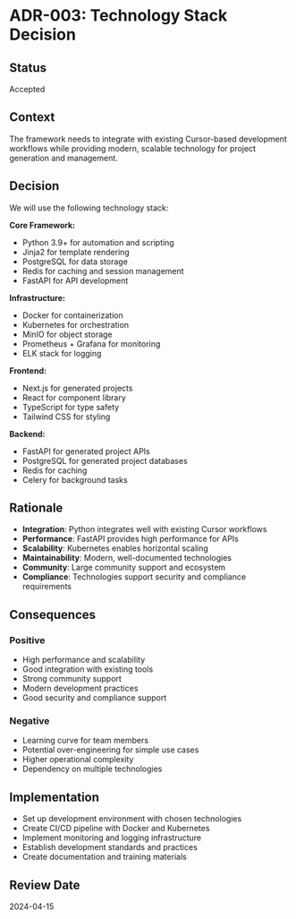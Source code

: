 # ADR-003: Technology Stack Decision

## Status
Accepted

## Context
The framework needs to integrate with existing Cursor-based development workflows while providing modern, scalable technology for project generation and management.

## Decision
We will use the following technology stack:

**Core Framework:**
- Python 3.9+ for automation and scripting
- Jinja2 for template rendering
- PostgreSQL for data storage
- Redis for caching and session management
- FastAPI for API development

**Infrastructure:**
- Docker for containerization
- Kubernetes for orchestration
- MinIO for object storage
- Prometheus + Grafana for monitoring
- ELK stack for logging

**Frontend:**
- Next.js for generated projects
- React for component library
- TypeScript for type safety
- Tailwind CSS for styling

**Backend:**
- FastAPI for generated project APIs
- PostgreSQL for generated project databases
- Redis for caching
- Celery for background tasks

## Rationale
- **Integration**: Python integrates well with existing Cursor workflows
- **Performance**: FastAPI provides high performance for APIs
- **Scalability**: Kubernetes enables horizontal scaling
- **Maintainability**: Modern, well-documented technologies
- **Community**: Large community support and ecosystem
- **Compliance**: Technologies support security and compliance requirements

## Consequences
### Positive
- High performance and scalability
- Good integration with existing tools
- Strong community support
- Modern development practices
- Good security and compliance support

### Negative
- Learning curve for team members
- Potential over-engineering for simple use cases
- Higher operational complexity
- Dependency on multiple technologies

## Implementation
- Set up development environment with chosen technologies
- Create CI/CD pipeline with Docker and Kubernetes
- Implement monitoring and logging infrastructure
- Establish development standards and practices
- Create documentation and training materials

## Review Date
2024-04-15
